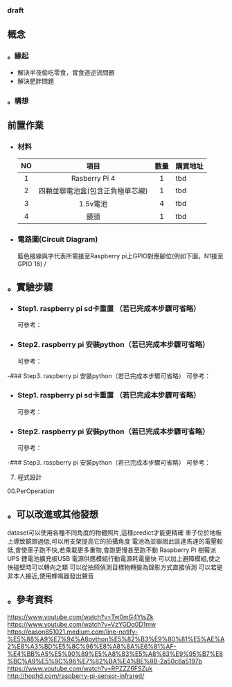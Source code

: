 ### draft
## 概念
   ### 。緣起
   - 解決半夜偷吃零食，胃食道逆流問題
   - 解決肥胖問題

   ### 。構想
  

## 前置作業
- ### 材料
   |NO|項目|數量|購買地址|
   |:---:|:---:|:---:|:---|
   |1|Rasberry Pi 4|1|tbd|
   |2|四顆並聯電池盒(包含正負極單芯線)|1|tbd|
   |3|1.5v電池|4|tbd|
   |4|鏡頭|1|tbd|


-  ### 電路圖(Circuit Diagram)
   藍色接線與字代表所需接至Raspberry pi上GPIO對應腳位(例如下圖，N1接至GPIO 16) /<br>
## 。實驗步驟
- ### Step1. raspberry pi sd卡重置 （若已完成本步驟可省略）
   可參考：
   
- ### Step2. raspberry pi 安裝python（若已完成本步驟可省略）
   可參考：
   
-### Step3. raspberry pi 安裝python（若已完成本步驟可省略）
   可參考：
   
- ### Step1. raspberry pi sd卡重置 （若已完成本步驟可省略）
   可參考：
   
- ### Step2. raspberry pi 安裝python（若已完成本步驟可省略）
   可參考：
   
-### Step3. raspberry pi 安裝python（若已完成本步驟可省略）
   可參考：








7. 程式設計


00.PerOperation



## 。可以改進或其他發想
dataset可以使用各種不同角度的物體照片,這樣predict才能更精確
車子位於地板上導致鏡頭過低,可以用支架提高它的拍攝角度
電池為並聯因此區達馬達的電壓較低,會使車子跑不快,若乘載更多重物,會跑更慢甚至跑不動
Raspberry Pi 樹莓派UPS 鋰電池擴充板USB 電源供應模組行動電源耗電量快
可以加上避障模組,使之快碰壁時可以轉向之類
可以從拍照偵測目標物轉變為錄影方式直接偵測
可以若是非本人接近,使用蜂鳴器發出聲音

## 。參考資料
https://www.youtube.com/watch?v=Tw0mG4YtsZk
https://www.youtube.com/watch?v=VzYGDq0D1mw
https://eason851021.medium.com/line-notify-%E5%88%A9%E7%94%A8python%E5%82%B3%E9%80%81%E5%AE%A2%E8%A3%BD%E5%8C%96%E8%A8%8A%E6%81%AF-%E4%BB%A5%E5%90%89%E5%A8%83%E5%A8%83%E9%95%B7%E8%BC%A9%E5%9C%96%E7%82%BA%E4%BE%8B-2a50c6a5197b
https://www.youtube.com/watch?v=RPZZZ6FSZuk
http://hophd.com/raspberry-pi-sensor-infrared/

